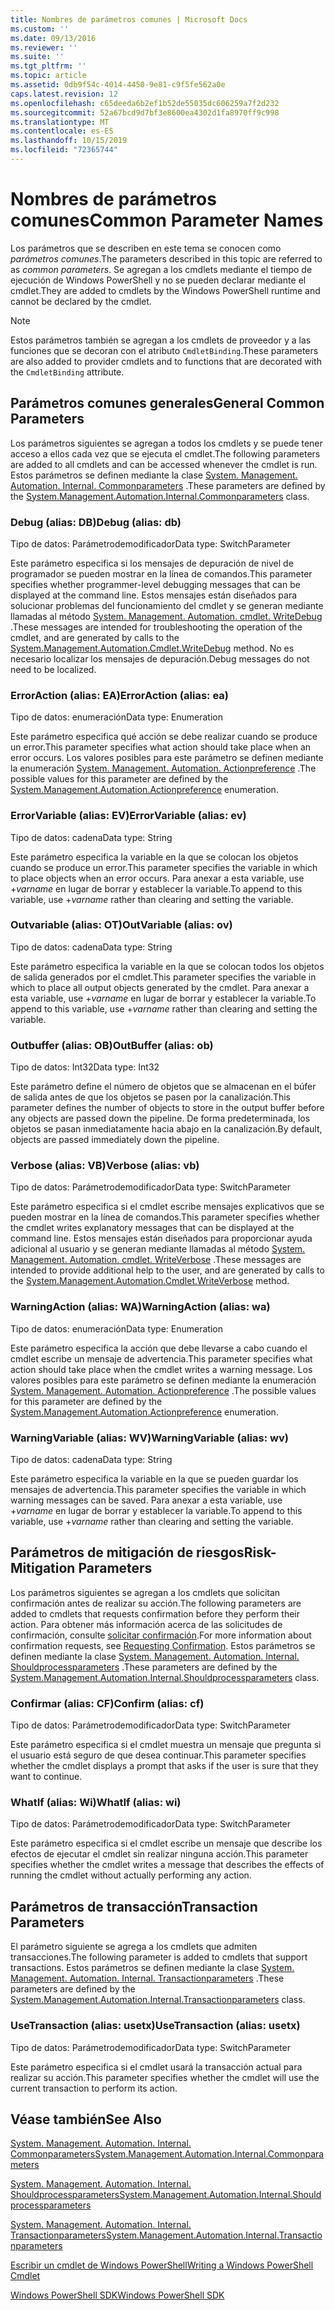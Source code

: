 ```yaml
---
title: Nombres de parámetros comunes | Microsoft Docs
ms.custom: ''
ms.date: 09/13/2016
ms.reviewer: ''
ms.suite: ''
ms.tgt_pltfrm: ''
ms.topic: article
ms.assetid: 0db9f54c-4014-4450-9e81-c9f5fe562a0e
caps.latest.revision: 12
ms.openlocfilehash: c65deeda6b2ef1b52de55035dc606259a7f2d232
ms.sourcegitcommit: 52a67bcd9d7bf3e8600ea4302d1fa8970ff9c998
ms.translationtype: MT
ms.contentlocale: es-ES
ms.lasthandoff: 10/15/2019
ms.locfileid: "72365744"
---
```

# <a name="common-parameter-names"></a><span data-ttu-id="d3928-102">Nombres de parámetros comunes</span><span class="sxs-lookup"><span data-stu-id="d3928-102">Common Parameter Names</span></span>

<span data-ttu-id="d3928-103">Los parámetros que se describen en este tema se conocen como *parámetros comunes*.</span><span class="sxs-lookup"><span data-stu-id="d3928-103">The parameters described in this topic are referred to as *common parameters*.</span></span> <span data-ttu-id="d3928-104">Se agregan a los cmdlets mediante el tiempo de ejecución de Windows PowerShell y no se pueden declarar mediante el cmdlet.</span><span class="sxs-lookup"><span data-stu-id="d3928-104">They are added to cmdlets by the Windows PowerShell runtime and cannot be declared by the cmdlet.</span></span>

> [!NOTE]
> <span data-ttu-id="d3928-105">Estos parámetros también se agregan a los cmdlets de proveedor y a las funciones que se decoran con el atributo `CmdletBinding`.</span><span class="sxs-lookup"><span data-stu-id="d3928-105">These parameters are also added to provider cmdlets and to functions that are decorated with the `CmdletBinding` attribute.</span></span>

## <a name="general-common-parameters"></a><span data-ttu-id="d3928-106">Parámetros comunes generales</span><span class="sxs-lookup"><span data-stu-id="d3928-106">General Common Parameters</span></span>

<span data-ttu-id="d3928-107">Los parámetros siguientes se agregan a todos los cmdlets y se puede tener acceso a ellos cada vez que se ejecuta el cmdlet.</span><span class="sxs-lookup"><span data-stu-id="d3928-107">The following parameters are added to all cmdlets and can be accessed whenever the cmdlet is run.</span></span> <span data-ttu-id="d3928-108">Estos parámetros se definen mediante la clase [System. Management. Automation. Internal. Commonparameters](/dotnet/api/System.Management.Automation.Internal.CommonParameters) .</span><span class="sxs-lookup"><span data-stu-id="d3928-108">These parameters are defined by the [System.Management.Automation.Internal.Commonparameters](/dotnet/api/System.Management.Automation.Internal.CommonParameters) class.</span></span>

### <a name="debug-alias-db"></a><span data-ttu-id="d3928-109">Debug (alias: DB)</span><span class="sxs-lookup"><span data-stu-id="d3928-109">Debug (alias: db)</span></span>

<span data-ttu-id="d3928-110">Tipo de datos: Parámetrodemodificador</span><span class="sxs-lookup"><span data-stu-id="d3928-110">Data type: SwitchParameter</span></span>

<span data-ttu-id="d3928-111">Este parámetro especifica si los mensajes de depuración de nivel de programador se pueden mostrar en la línea de comandos.</span><span class="sxs-lookup"><span data-stu-id="d3928-111">This parameter specifies whether programmer-level debugging messages that can be displayed at the command line.</span></span> <span data-ttu-id="d3928-112">Estos mensajes están diseñados para solucionar problemas del funcionamiento del cmdlet y se generan mediante llamadas al método [System. Management. Automation. cmdlet. WriteDebug](/dotnet/api/System.Management.Automation.Cmdlet.WriteDebug) .</span><span class="sxs-lookup"><span data-stu-id="d3928-112">These messages are intended for troubleshooting the operation of the cmdlet, and are generated by calls to the [System.Management.Automation.Cmdlet.WriteDebug](/dotnet/api/System.Management.Automation.Cmdlet.WriteDebug) method.</span></span> <span data-ttu-id="d3928-113">No es necesario localizar los mensajes de depuración.</span><span class="sxs-lookup"><span data-stu-id="d3928-113">Debug messages do not need to be localized.</span></span>

### <a name="erroraction-alias-ea"></a><span data-ttu-id="d3928-114">ErrorAction (alias: EA)</span><span class="sxs-lookup"><span data-stu-id="d3928-114">ErrorAction (alias: ea)</span></span>

<span data-ttu-id="d3928-115">Tipo de datos: enumeración</span><span class="sxs-lookup"><span data-stu-id="d3928-115">Data type: Enumeration</span></span>

<span data-ttu-id="d3928-116">Este parámetro especifica qué acción se debe realizar cuando se produce un error.</span><span class="sxs-lookup"><span data-stu-id="d3928-116">This parameter specifies what action should take place when an error occurs.</span></span> <span data-ttu-id="d3928-117">Los valores posibles para este parámetro se definen mediante la enumeración [System. Management. Automation. Actionpreference](/dotnet/api/System.Management.Automation.ActionPreference) .</span><span class="sxs-lookup"><span data-stu-id="d3928-117">The possible values for this parameter are defined by the [System.Management.Automation.Actionpreference](/dotnet/api/System.Management.Automation.ActionPreference) enumeration.</span></span>

### <a name="errorvariable-alias-ev"></a><span data-ttu-id="d3928-118">ErrorVariable (alias: EV)</span><span class="sxs-lookup"><span data-stu-id="d3928-118">ErrorVariable (alias: ev)</span></span>

<span data-ttu-id="d3928-119">Tipo de datos: cadena</span><span class="sxs-lookup"><span data-stu-id="d3928-119">Data type: String</span></span>

<span data-ttu-id="d3928-120">Este parámetro especifica la variable en la que se colocan los objetos cuando se produce un error.</span><span class="sxs-lookup"><span data-stu-id="d3928-120">This parameter specifies the variable in which to place objects when an error occurs.</span></span> <span data-ttu-id="d3928-121">Para anexar a esta variable, use +*varname* en lugar de borrar y establecer la variable.</span><span class="sxs-lookup"><span data-stu-id="d3928-121">To append to this variable, use +*varname* rather than clearing and setting the variable.</span></span>

### <a name="outvariable-alias-ov"></a><span data-ttu-id="d3928-122">Outvariable (alias: OT)</span><span class="sxs-lookup"><span data-stu-id="d3928-122">OutVariable (alias: ov)</span></span>

<span data-ttu-id="d3928-123">Tipo de datos: cadena</span><span class="sxs-lookup"><span data-stu-id="d3928-123">Data type: String</span></span>

<span data-ttu-id="d3928-124">Este parámetro especifica la variable en la que se colocan todos los objetos de salida generados por el cmdlet.</span><span class="sxs-lookup"><span data-stu-id="d3928-124">This parameter specifies the variable in which to place all output objects generated by the cmdlet.</span></span> <span data-ttu-id="d3928-125">Para anexar a esta variable, use +*varname* en lugar de borrar y establecer la variable.</span><span class="sxs-lookup"><span data-stu-id="d3928-125">To append to this variable, use +*varname* rather than clearing and setting the variable.</span></span>

### <a name="outbuffer-alias-ob"></a><span data-ttu-id="d3928-126">Outbuffer (alias: OB)</span><span class="sxs-lookup"><span data-stu-id="d3928-126">OutBuffer (alias: ob)</span></span>

<span data-ttu-id="d3928-127">Tipo de datos: Int32</span><span class="sxs-lookup"><span data-stu-id="d3928-127">Data type: Int32</span></span>

<span data-ttu-id="d3928-128">Este parámetro define el número de objetos que se almacenan en el búfer de salida antes de que los objetos se pasen por la canalización.</span><span class="sxs-lookup"><span data-stu-id="d3928-128">This parameter defines the number of objects to store in the output buffer before any objects are passed down the pipeline.</span></span> <span data-ttu-id="d3928-129">De forma predeterminada, los objetos se pasan inmediatamente hacia abajo en la canalización.</span><span class="sxs-lookup"><span data-stu-id="d3928-129">By default, objects are passed immediately down the pipeline.</span></span>

### <a name="verbose-alias-vb"></a><span data-ttu-id="d3928-130">Verbose (alias: VB)</span><span class="sxs-lookup"><span data-stu-id="d3928-130">Verbose (alias: vb)</span></span>

<span data-ttu-id="d3928-131">Tipo de datos: Parámetrodemodificador</span><span class="sxs-lookup"><span data-stu-id="d3928-131">Data type: SwitchParameter</span></span>

<span data-ttu-id="d3928-132">Este parámetro especifica si el cmdlet escribe mensajes explicativos que se pueden mostrar en la línea de comandos.</span><span class="sxs-lookup"><span data-stu-id="d3928-132">This parameter specifies whether the cmdlet writes explanatory messages that can be displayed at the command line.</span></span> <span data-ttu-id="d3928-133">Estos mensajes están diseñados para proporcionar ayuda adicional al usuario y se generan mediante llamadas al método [System. Management. Automation. cmdlet. WriteVerbose](/dotnet/api/System.Management.Automation.Cmdlet.WriteVerbose) .</span><span class="sxs-lookup"><span data-stu-id="d3928-133">These messages are intended to provide additional help to the user, and are generated by calls to the [System.Management.Automation.Cmdlet.WriteVerbose](/dotnet/api/System.Management.Automation.Cmdlet.WriteVerbose) method.</span></span>

### <a name="warningaction-alias-wa"></a><span data-ttu-id="d3928-134">WarningAction (alias: WA)</span><span class="sxs-lookup"><span data-stu-id="d3928-134">WarningAction (alias: wa)</span></span>

<span data-ttu-id="d3928-135">Tipo de datos: enumeración</span><span class="sxs-lookup"><span data-stu-id="d3928-135">Data type: Enumeration</span></span>

<span data-ttu-id="d3928-136">Este parámetro especifica la acción que debe llevarse a cabo cuando el cmdlet escribe un mensaje de advertencia.</span><span class="sxs-lookup"><span data-stu-id="d3928-136">This parameter specifies what action should take place when the cmdlet writes a warning message.</span></span> <span data-ttu-id="d3928-137">Los valores posibles para este parámetro se definen mediante la enumeración [System. Management. Automation. Actionpreference](/dotnet/api/System.Management.Automation.ActionPreference) .</span><span class="sxs-lookup"><span data-stu-id="d3928-137">The possible values for this parameter are defined by the [System.Management.Automation.Actionpreference](/dotnet/api/System.Management.Automation.ActionPreference) enumeration.</span></span>

### <a name="warningvariable-alias-wv"></a><span data-ttu-id="d3928-138">WarningVariable (alias: WV)</span><span class="sxs-lookup"><span data-stu-id="d3928-138">WarningVariable (alias: wv)</span></span>

<span data-ttu-id="d3928-139">Tipo de datos: cadena</span><span class="sxs-lookup"><span data-stu-id="d3928-139">Data type: String</span></span>

<span data-ttu-id="d3928-140">Este parámetro especifica la variable en la que se pueden guardar los mensajes de advertencia.</span><span class="sxs-lookup"><span data-stu-id="d3928-140">This parameter specifies the variable in which warning messages can be saved.</span></span> <span data-ttu-id="d3928-141">Para anexar a esta variable, use +*varname* en lugar de borrar y establecer la variable.</span><span class="sxs-lookup"><span data-stu-id="d3928-141">To append to this variable, use +*varname* rather than clearing and setting the variable.</span></span>

## <a name="risk-mitigation-parameters"></a><span data-ttu-id="d3928-142">Parámetros de mitigación de riesgos</span><span class="sxs-lookup"><span data-stu-id="d3928-142">Risk-Mitigation Parameters</span></span>

<span data-ttu-id="d3928-143">Los parámetros siguientes se agregan a los cmdlets que solicitan confirmación antes de realizar su acción.</span><span class="sxs-lookup"><span data-stu-id="d3928-143">The following parameters are added to cmdlets that requests confirmation before they perform their action.</span></span> <span data-ttu-id="d3928-144">Para obtener más información acerca de las solicitudes de confirmación, consulte [solicitar confirmación](./requesting-confirmation-from-cmdlets.md).</span><span class="sxs-lookup"><span data-stu-id="d3928-144">For more information about confirmation requests, see [Requesting Confirmation](./requesting-confirmation-from-cmdlets.md).</span></span> <span data-ttu-id="d3928-145">Estos parámetros se definen mediante la clase [System. Management. Automation. Internal. Shouldprocessparameters](/dotnet/api/System.Management.Automation.Internal.ShouldProcessParameters) .</span><span class="sxs-lookup"><span data-stu-id="d3928-145">These parameters are defined by the [System.Management.Automation.Internal.Shouldprocessparameters](/dotnet/api/System.Management.Automation.Internal.ShouldProcessParameters) class.</span></span>

### <a name="confirm-alias-cf"></a><span data-ttu-id="d3928-146">Confirmar (alias: CF)</span><span class="sxs-lookup"><span data-stu-id="d3928-146">Confirm (alias: cf)</span></span>

<span data-ttu-id="d3928-147">Tipo de datos: Parámetrodemodificador</span><span class="sxs-lookup"><span data-stu-id="d3928-147">Data type: SwitchParameter</span></span>

<span data-ttu-id="d3928-148">Este parámetro especifica si el cmdlet muestra un mensaje que pregunta si el usuario está seguro de que desea continuar.</span><span class="sxs-lookup"><span data-stu-id="d3928-148">This parameter specifies whether the cmdlet displays a prompt that asks if the user is sure that they want to continue.</span></span>

### <a name="whatif-alias-wi"></a><span data-ttu-id="d3928-149">WhatIf (alias: Wi)</span><span class="sxs-lookup"><span data-stu-id="d3928-149">WhatIf (alias: wi)</span></span>

<span data-ttu-id="d3928-150">Tipo de datos: Parámetrodemodificador</span><span class="sxs-lookup"><span data-stu-id="d3928-150">Data type: SwitchParameter</span></span>

<span data-ttu-id="d3928-151">Este parámetro especifica si el cmdlet escribe un mensaje que describe los efectos de ejecutar el cmdlet sin realizar ninguna acción.</span><span class="sxs-lookup"><span data-stu-id="d3928-151">This parameter specifies whether the cmdlet writes a message that describes the effects of running the cmdlet without actually performing any action.</span></span>

## <a name="transaction-parameters"></a><span data-ttu-id="d3928-152">Parámetros de transacción</span><span class="sxs-lookup"><span data-stu-id="d3928-152">Transaction Parameters</span></span>

<span data-ttu-id="d3928-153">El parámetro siguiente se agrega a los cmdlets que admiten transacciones.</span><span class="sxs-lookup"><span data-stu-id="d3928-153">The following parameter is added to cmdlets that support transactions.</span></span> <span data-ttu-id="d3928-154">Estos parámetros se definen mediante la clase [System. Management. Automation. Internal. Transactionparameters](/dotnet/api/System.Management.Automation.Internal.TransactionParameters) .</span><span class="sxs-lookup"><span data-stu-id="d3928-154">These parameters are defined by the [System.Management.Automation.Internal.Transactionparameters](/dotnet/api/System.Management.Automation.Internal.TransactionParameters) class.</span></span>

### <a name="usetransaction-alias-usetx"></a><span data-ttu-id="d3928-155">UseTransaction (alias: usetx)</span><span class="sxs-lookup"><span data-stu-id="d3928-155">UseTransaction (alias: usetx)</span></span>

<span data-ttu-id="d3928-156">Tipo de datos: Parámetrodemodificador</span><span class="sxs-lookup"><span data-stu-id="d3928-156">Data type: SwitchParameter</span></span>

<span data-ttu-id="d3928-157">Este parámetro especifica si el cmdlet usará la transacción actual para realizar su acción.</span><span class="sxs-lookup"><span data-stu-id="d3928-157">This parameter specifies whether the cmdlet will use the current transaction to perform its action.</span></span>

## <a name="see-also"></a><span data-ttu-id="d3928-158">Véase también</span><span class="sxs-lookup"><span data-stu-id="d3928-158">See Also</span></span>

[<span data-ttu-id="d3928-159">System. Management. Automation. Internal. Commonparameters</span><span class="sxs-lookup"><span data-stu-id="d3928-159">System.Management.Automation.Internal.Commonparameters</span></span>](/dotnet/api/System.Management.Automation.Internal.CommonParameters)

[<span data-ttu-id="d3928-160">System. Management. Automation. Internal. Shouldprocessparameters</span><span class="sxs-lookup"><span data-stu-id="d3928-160">System.Management.Automation.Internal.Shouldprocessparameters</span></span>](/dotnet/api/System.Management.Automation.Internal.ShouldProcessParameters)

[<span data-ttu-id="d3928-161">System. Management. Automation. Internal. Transactionparameters</span><span class="sxs-lookup"><span data-stu-id="d3928-161">System.Management.Automation.Internal.Transactionparameters</span></span>](/dotnet/api/System.Management.Automation.Internal.TransactionParameters)

[<span data-ttu-id="d3928-162">Escribir un cmdlet de Windows PowerShell</span><span class="sxs-lookup"><span data-stu-id="d3928-162">Writing a Windows PowerShell Cmdlet</span></span>](./writing-a-windows-powershell-cmdlet.md)

[<span data-ttu-id="d3928-163">Windows PowerShell SDK</span><span class="sxs-lookup"><span data-stu-id="d3928-163">Windows PowerShell SDK</span></span>](../windows-powershell-reference.md)
